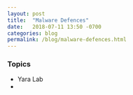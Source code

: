 ```yaml
---
layout: post
title:  "Malware Defences"
date:   2018-07-11 13:50 -0700
categories: blog
permalink: /blog/malware-defences.html
---
```


### Topics
 - Yara Lab
 - 